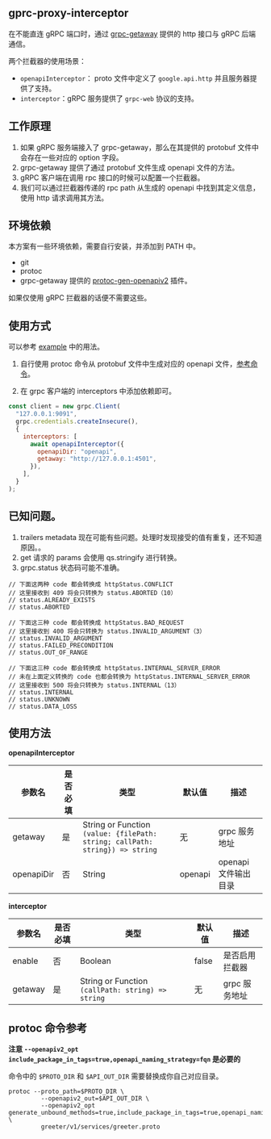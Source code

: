 ## gprc-proxy-interceptor

在不能直连 gRPC 端口时，通过 [grpc-getaway](https://github.com/grpc-ecosystem/grpc-gateway) 提供的 http 接口与 gRPC 后端通信。

两个拦截器的使用场景：

- `openapiInterceptor`： proto 文件中定义了 `google.api.http` 并且服务器提供了支持。
- `interceptor`：gRPC 服务提供了 `grpc-web` 协议的支持。

## 工作原理

1. 如果 gRPC 服务端接入了 grpc-getaway，那么在其提供的 protobuf 文件中会存在一些对应的 option 字段。
2. grpc-getaway 提供了通过 protobuf 文件生成 openapi 文件的方法。
3. gRPC 客户端在调用 rpc 接口的时候可以配置一个拦截器。
4. 我们可以通过拦截器传递的 rpc path 从生成的 openapi 中找到其定义信息，使用 http 请求调用其方法。

## 环境依赖

本方案有一些环境依赖，需要自行安装，并添加到 PATH 中。

- git
- protoc
- grpc-getaway 提供的 [protoc-gen-openapiv2](https://github.com/grpc-ecosystem/grpc-gateway/v2/protoc-gen-openapiv2) 插件。

如果仅使用 gRPC 拦截器的话便不需要这些。

## 使用方式

可以参考 [example](./example) 中的用法。

1. 自行使用 protoc 命令从 protobuf 文件中生成对应的 openapi 文件，[参考命令](#protoc-命令参考)。

2. 在 grpc 客户端的 interceptors 中添加依赖即可。

```javascript
const client = new grpc.Client(
  "127.0.0.1:9091",
  grpc.credentials.createInsecure(),
  {
    interceptors: [
      await openapiInterceptor({
        openapiDir: "openapi",
        getaway: "http://127.0.0.1:4501",
      }),
    ],
  }
);
```

## 已知问题。

1. trailers metadata 现在可能有些问题。处理时发现接受的值有重复，还不知道原因。。
2. get 请求的 params 会使用 qs.stringify 进行转换。
3. grpc.status 状态码可能不准确。

```text
// 下面这两种 code 都会转换成 httpStatus.CONFLICT
// 这里接收到 409 将会只转换为 status.ABORTED（10）
// status.ALREADY_EXISTS
// status.ABORTED

// 下面这三种 code 都会转换成 httpStatus.BAD_REQUEST
// 这里接收到 400 将会只转换为 status.INVALID_ARGUMENT（3）
// status.INVALID_ARGUMENT
// status.FAILED_PRECONDITION
// status.OUT_OF_RANGE

// 下面这三种 code 都会转换成 httpStatus.INTERNAL_SERVER_ERROR
// 未在上面定义转换的 code 也都会转换为 httpStatus.INTERNAL_SERVER_ERROR
// 这里接收到 500 将会只转换为 status.INTERNAL（13）
// status.INTERNAL
// status.UNKNOWN
// status.DATA_LOSS
```

## 使用方法

**openapiInterceptor**

| 参数名     | 是否必填 | 类型                                                                         | 默认值  | 描述                 |
| ---------- | -------- | ---------------------------------------------------------------------------- | ------- | -------------------- |
| getaway    | 是       | String or Function `(value: {filePath: string; callPath: string}) => string` | 无      | grpc 服务地址        |
| openapiDir | 否       | String                                                                       | openapi | openapi 文件输出目录 |

**interceptor**

| 参数名  | 是否必填 | 类型                                              | 默认值 | 描述           |
| ------- | -------- | ------------------------------------------------- | ------ | -------------- |
| enable  | 否       | Boolean                                           | false  | 是否启用拦截器 |
| getaway | 是       | String or Function `(callPath: string) => string` | 无     | grpc 服务地址  |

## protoc 命令参考

**注意 `--openapiv2_opt include_package_in_tags=true,openapi_naming_strategy=fqn` 是必要的**

命令中的 `$PROTO_DIR` 和 `$API_OUT_DIR` 需要替换成你自己对应目录。

```shell
protoc --proto_path=$PROTO_DIR \
         --openapiv2_out=$API_OUT_DIR \
         --openapiv2_opt generate_unbound_methods=true,include_package_in_tags=true,openapi_naming_strategy=fqn \
         greeter/v1/services/greeter.proto
```

